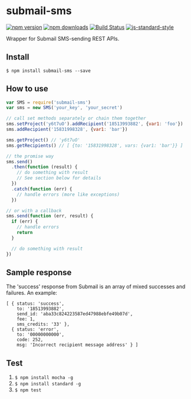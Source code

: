 # submail-sms
[![npm version](https://img.shields.io/npm/v/submail-sms.svg)](https://www.npmjs.com/package/submail-sms)
[![npm downloads](https://img.shields.io/npm/dt/submail-sms.svg)](https://www.npmjs.com/package/submail-sms)
[![Build Status](https://travis-ci.org/Yu1989/submail-sms.svg?branch=master)](https://travis-ci.org/Yu1989/submail-sms)
[![js-standard-style](https://img.shields.io/badge/code%20style-standard-brightgreen.svg)](http://standardjs.com/)

Wrapper for Submail SMS-sending REST APIs.

## Install
`$ npm install submail-sms --save`

## How to use
```javascript
var SMS = require('submail-sms')
var sms = new SMS('your_key', 'your_secret')

// call set methods separately or chain them together
sms.setProject('y6t7uO').addRecipient('18513993882', {var1: 'foo'})
sms.addRecipient('15831998328', {var1: 'bar'})

sms.getProject() // 'y6t7uO'
sms.getRecipients() // [ {to: '15831998328', vars: {var1: 'bar'}} ]

// the promise way
sms.send()
  .then(function (result) {
    // do something with result
    // See section below for details
  })
  .catch(function (err) {
    // handle errors (more like exceptions)
  })

// or with a callback
sms.send(function (err, result) {
  if (err) {
    // handle errors
    return
  }

  // do something with result
})
```

## Sample response
The 'success' response from Submail is an array of mixed successes and failures. An example:
```json5
[ { status: 'success',
    to: '18513993882',
    send_id: 'aba33c824223587ed47988ebfe49b07d',
    fee: 1,
    sms_credits: '33' },
  { status: 'error',
    to: '00000000000',
    code: 252,
    msg: 'Incorrect recipient message address' } ]
```

## Test
1. `$ npm install mocha -g`
2. `$ npm install standard -g`
3. `$ npm test`
